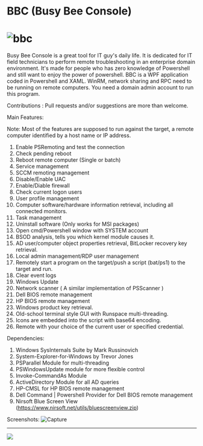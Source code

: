 # BBC (Busy Bee Console)
![bbc](https://user-images.githubusercontent.com/57880343/144734094-ded457c6-3f07-4dd9-b5f1-012e3d3d9d5f.png)
============================================================================
Busy Bee Console is a great tool for IT guy's daily life.
It is dedicated for IT field technicians to perform remote troubleshooting in an enterprise domain environment. It's made for people who has zero knowledge of Powershell and still want to enjoy the power of powershell.
BBC is a WPF application coded in Powershell and XAML. WinRM, network sharing and RPC need to be running on remote computers. You need a domain admin account to run this program.

Contributions : Pull requests and/or suggestions are more than welcome.

Main Features:

Note: Most of the features are supposed to run against the target, a remote computer identified by a host name or IP address.

1. Enable PSRemoting and test the connection
2. Check pending reboot
3. Reboot remote computer (Single or batch)
4. Service management
5. SCCM remoting management
6. Disable/Enable UAC
7. Enable/Diable firewall
8. Check current logon users
9. User profile management
10. Computer software/hardware information retrieval, including all connected monitors.
11. Task management
12. Uninstall software (Only works for MSI packages)
13. Open cmd/Powershell window with SYSTEM account
14. BSOD analysis, tells you which kernel module causes it.
15. AD user/computer object properties retrieval, BitLocker recovery key retrieval.
16. Local admin management/RDP user management
17. Remotely start a program on the target/push a script (bat/ps1) to the target and run.
18. Clear event logs
19. Windows Update
20. Network scanner ( A similar implementation of PSScanner )
21. Dell BIOS remote management
22. HP BIOS remote management
23. Windows product key retrieval.
24. Old-school terminal style GUI with Runspace multi-threading.
25. Icons are embedded into the script with base64 encoding.
26. Remote with your choice of the current user or specified credential.

Dependencies:
1. Windows SysInternals Suite by Mark Russinovich
2. System-Explorer-for-Windows by Trevor Jones
3. PSParallel Module for multi-threading
4. PSWindowsUpdate module for more flexible control
5. Invoke-CommandAs Module
6. ActiveDirectory Module for all AD queries
7. HP-CMSL for HP BIOS remote management
8. Dell Command | Powershell Provider for Dell BIOS remote management
9. Nirsoft Blue Screen View (https://www.nirsoft.net/utils/bluescreenview.zip)

Screenshots:
![Capture](https://user-images.githubusercontent.com/57880343/144735774-dc52d22f-692b-47d7-b386-8ca3de1e94c3.PNG)

---------------
![](https://komarev.com/ghpvc/?username=MeCRO-DEV&color=green)
